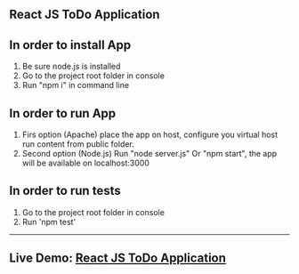 React JS ToDo Application
-------------------

In order to install App
--------------------------------------
1. Be sure node.js is installed
2. Go to the project root folder in console
3. Run "npm i" in command line

In order to run App
--------------------------------------
1. Firs option (Apache) place the app on host, configure you virtual host
run content from public folder.
2. Second option (Node.js) Run "node server.js" Or "npm start", the app will be available on localhost:3000

In order to run tests
--------------------------------------
1. Go to the project root folder in console
2. Run 'npm test'
--------------------------------------------
Live Demo: 
<a target='_blank' href='http://artodo.herokuapp.com/'>React JS ToDo Application</a>
--------------------------------------
